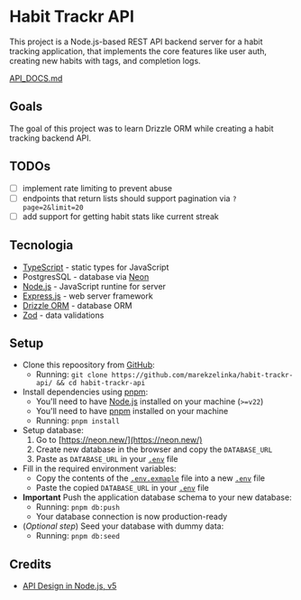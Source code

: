 # Habit Trackr API

This project is a Node.js-based REST API backend server for a habit tracking application, that implements the core features like user auth, creating new habits with tags, and completion logs.

[API_DOCS.md](./API_DOCS.md)

## Goals

The goal of this project was to learn Drizzle ORM while creating a habit tracking backend API.

## TODOs

- [ ] implement rate limiting to prevent abuse
- [ ] endpoints that return lists should support pagination via `?page=2&limit=20`
- [ ] add support for getting habit stats like current streak

## Tecnologia

- [TypeScript](https://www.typescriptlang.org/) - static types for JavaScript
- PostgresSQL - database via [Neon](https://neon.tech/)
- [Node.js](https://nodejs.org/) - JavaScript runtine for server
- [Express.js](https://expressjs.com/) - web server framework
- [Drizzle ORM](https://orm.drizzle.team/) - database ORM
- [Zod](https://zod.dev/) - data validations

## Setup

- Clone this repoository from [GitHub](https://github.com/marekzelinka/habit-trackr-api/):
  - Running: `git clone https://github.com/marekzelinka/habit-trackr-api/ && cd habit-trackr-api`
- Install dependencies using [pnpm](https://pnpm.io/):
  - You'll need to have [Node.js](https://nodejs.org/) installed on your machine (`>=v22`)
  - You'll need to have [pnpm](https://pnpm.io/) installed on your machine
  - Running: `pnpm install`
- Setup database:
  1. Go to [https://neon.new/](https://neon.new/)
  2. Create new database in the browser and copy the `DATABASE_URL`
  3. Paste as `DATABASE_URL` in your [`.env`](./.env) file
- Fill in the required environment variables:
  - Copy the contents of the [`.env.exmaple`](./.env.example) file into a new [`.env`](./.env) file
  - Paste the copied `DATABASE_URL` in your [`.env`](./.env) file
- **Important** Push the application database schema to your new database:
  - Running: `pnpm db:push`
  - Your database connection is now production-ready
- (*Optional step*) Seed your database with dummy data:
  - Running: `pnpm db:seed`

## Credits

- [API Design in Node.js, v5](https://frontendmasters.com/courses/api-design-nodejs-v5/)

